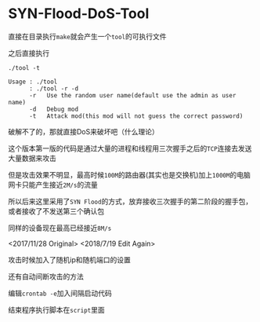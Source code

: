 # SYN-Flood-DoS-Tool

直接在目录执行`make`就会产生一个`tool`的可执行文件

之后直接执行

```
./tool -t
```

```
Usage : ./tool
      : ./tool -r -d
      -r   Use the random user name(default use the admin as user name)
      -d   Debug mod
      -t   Attack mod(this mod will not guess the correct password)
```

破解不了的，那就直接DoS来破坏吧（什么理论）

这个版本第一版的代码是通过大量的进程和线程用三次握手之后的`TCP`连接去发送大量数据来攻击

但是攻击效果不明显，最高时候`100M`的路由器(其实也是交换机)加上`1000M`的电脑网卡只能产生接近`2M/s`的流量

所以后来这里采用了`SYN Flood`的方式，放弃接收三次握手的第二阶段的握手包，或者接收了不发送第三个确认包

同样的设备现在最高已经接近`8M/s`

<2017/11/28 Original>
<2018/7/19 Edit Again>

攻击时候加入了随机ip和随机端口的设置

还有自动间断攻击的方法

编辑`crontab -e`加入间隔启动代码

结束程序执行脚本在`script`里面